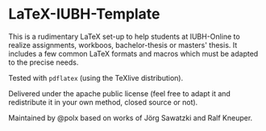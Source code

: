 # LaTeX-IUBH-Template

This is a rudimentary LaTeX set-up to help students at IUBH-Online to realize assignments, workboos, bachelor-thesis or masters' thesis. It includes a few common LaTeX formats and macros which must be adapted to the precise needs.

Tested with `pdflatex` (using the TeXlive distribution).

Delivered under the apache public license (feel free to adapt it and redistribute it in your own method, closed source or not).

Maintained by @polx based on works of Jörg Sawatzki and Ralf Kneuper.

